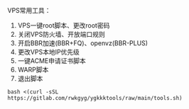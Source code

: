  VPS常用工具：
 1. VPS一键root脚本、更改root密码 
 2. 关闭VPS防火墙、开放端口规则
 3. 开启BBR加速(BBR+FQ)、openvz(BBR-PLUS)
 4. 更改VPS本地IP优先级
 5. 一键ACME申请证书脚本
 6. WARP脚本
 0. 退出脚本 



```
bash <(curl -sSL https://gitlab.com/rwkgyg/ygkkktools/raw/main/tools.sh)
```




